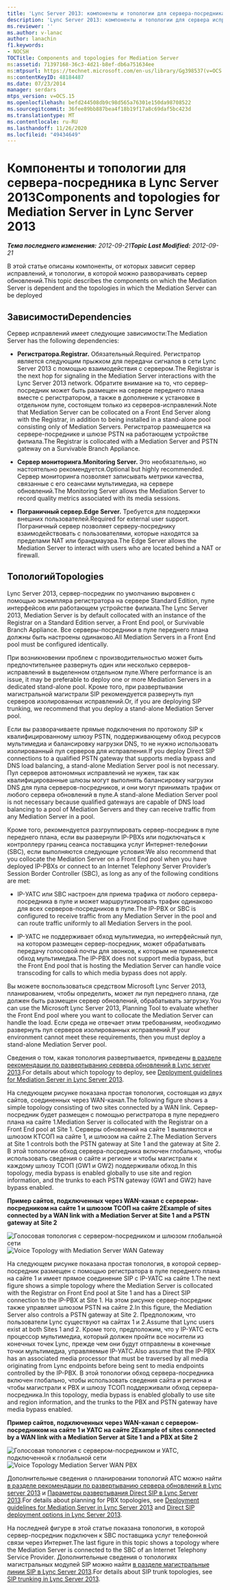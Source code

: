 ```yaml
---
title: 'Lync Server 2013: компоненты и топологии для сервера-посредника'
description: 'Lync Server 2013: компоненты и топологии для сервера исправлений.'
ms.reviewer: ''
ms.author: v-lanac
author: lanachin
f1.keywords:
- NOCSH
TOCTitle: Components and topologies for Mediation Server
ms:assetid: 71397168-36c3-4d21-b8ef-db6a751634ee
ms:mtpsurl: https://technet.microsoft.com/en-us/library/Gg398537(v=OCS.15)
ms:contentKeyID: 48184487
ms.date: 07/23/2014
manager: serdars
mtps_version: v=OCS.15
ms.openlocfilehash: befd244508db9c98d565a76301e150da98708522
ms.sourcegitcommit: 36fee89bb887bea4f18b19f17a8c69daf5bc423d
ms.translationtype: MT
ms.contentlocale: ru-RU
ms.lasthandoff: 11/26/2020
ms.locfileid: "49434649"
---
```

# <a name="components-and-topologies-for-mediation-server-in-lync-server-2013"></a><span data-ttu-id="bf437-103">Компоненты и топологии для сервера-посредника в Lync Server 2013</span><span class="sxs-lookup"><span data-stu-id="bf437-103">Components and topologies for Mediation Server in Lync Server 2013</span></span>

<div data-xmlns="http://www.w3.org/1999/xhtml">

<div class="topic" data-xmlns="http://www.w3.org/1999/xhtml" data-msxsl="urn:schemas-microsoft-com:xslt" data-cs="https://msdn.microsoft.com/">

<div data-asp="https://msdn2.microsoft.com/asp">



</div>

<div id="mainSection">

<div id="mainBody"><span data-ttu-id="bf437-104">

<span> </span></span><span class="sxs-lookup"><span data-stu-id="bf437-104">

<span> </span></span></span>

<span data-ttu-id="bf437-105">_**Тема последнего изменения:** 2012-09-21_</span><span class="sxs-lookup"><span data-stu-id="bf437-105">_**Topic Last Modified:** 2012-09-21_</span></span>

<span data-ttu-id="bf437-106">В этой статье описаны компоненты, от которых зависит сервер исправлений, и топологии, в которой можно разворачивать сервер обновлений.</span><span class="sxs-lookup"><span data-stu-id="bf437-106">This topic describes the components on which the Mediation Server is dependent and the topologies in which the Mediation Server can be deployed</span></span>

<div>

## <a name="dependencies"></a><span data-ttu-id="bf437-107">Зависимости</span><span class="sxs-lookup"><span data-stu-id="bf437-107">Dependencies</span></span>

<span data-ttu-id="bf437-108">Сервер исправлений имеет следующие зависимости:</span><span class="sxs-lookup"><span data-stu-id="bf437-108">The Mediation Server has the following dependencies:</span></span>

  - <span data-ttu-id="bf437-109">**Регистратора.**</span><span class="sxs-lookup"><span data-stu-id="bf437-109">**Registrar.**</span></span> <span data-ttu-id="bf437-110">Обязательный.</span><span class="sxs-lookup"><span data-stu-id="bf437-110">Required.</span></span> <span data-ttu-id="bf437-111">Регистратор является следующим прыжком для передачи сигналов в сети Lync Server 2013 с помощью взаимодействия с сервером.</span><span class="sxs-lookup"><span data-stu-id="bf437-111">The Registrar is the next hop for signaling in the Mediation Server interactions with the Lync Server 2013 network.</span></span> <span data-ttu-id="bf437-112">Обратите внимание на то, что сервер-посредник может быть размещен на сервере переднего плана вместе с регистратором, а также в дополнение к установке в отдельном пуле, состоящем только из серверов-исправлений.</span><span class="sxs-lookup"><span data-stu-id="bf437-112">Note that Mediation Server can be collocated on a Front End Server along with the Registrar, in addition to being installed in a stand-alone pool consisting only of Mediation Servers.</span></span> <span data-ttu-id="bf437-113">Регистратор размещается на сервере-посреднике и шлюзе PSTN на работающем устройстве филиала.</span><span class="sxs-lookup"><span data-stu-id="bf437-113">The Registrar is collocated with a Mediation Server and PSTN gateway on a Survivable Branch Appliance.</span></span>

  - <span data-ttu-id="bf437-114">**Сервер мониторинга.**</span><span class="sxs-lookup"><span data-stu-id="bf437-114">**Monitoring Server.**</span></span> <span data-ttu-id="bf437-115">Это необязательно, но настоятельно рекомендуется.</span><span class="sxs-lookup"><span data-stu-id="bf437-115">Optional but highly recommended.</span></span> <span data-ttu-id="bf437-116">Сервер мониторинга позволяет записывать метрики качества, связанные с его сеансами мультимедиа, на сервере обновлений.</span><span class="sxs-lookup"><span data-stu-id="bf437-116">The Monitoring Server allows the Mediation Server to record quality metrics associated with its media sessions.</span></span>

  - <span data-ttu-id="bf437-117">**Пограничный сервер.**</span><span class="sxs-lookup"><span data-stu-id="bf437-117">**Edge Server.**</span></span> <span data-ttu-id="bf437-118">Требуется для поддержки внешних пользователей.</span><span class="sxs-lookup"><span data-stu-id="bf437-118">Required for external user support.</span></span> <span data-ttu-id="bf437-119">Пограничный сервер позволяет серверу-посреднику взаимодействовать с пользователями, которые находятся за пределами NAT или брандмауэра.</span><span class="sxs-lookup"><span data-stu-id="bf437-119">The Edge Server allows the Mediation Server to interact with users who are located behind a NAT or firewall.</span></span>

</div>

<div>

## <a name="topologies"></a><span data-ttu-id="bf437-120">Топологий</span><span class="sxs-lookup"><span data-stu-id="bf437-120">Topologies</span></span>

<span data-ttu-id="bf437-121">Lync Server 2013, сервер-посредник по умолчанию выровнен с помощью экземпляра регистратора на сервере Standard Edition, пуле интерфейсов или работающем устройстве филиала.</span><span class="sxs-lookup"><span data-stu-id="bf437-121">The Lync Server 2013, Mediation Server is by default collocated with an instance of the Registrar on a Standard Edition server, a Front End pool, or Survivable Branch Appliance.</span></span> <span data-ttu-id="bf437-122">Все серверы-посредники в пуле переднего плана должны быть настроены одинаково.</span><span class="sxs-lookup"><span data-stu-id="bf437-122">All Mediation Servers in a Front End pool must be configured identically.</span></span>

<span data-ttu-id="bf437-123">При возникновении проблем с производительностью может быть предпочтительнее развернуть один или несколько серверов-исправлений в выделенном отдельном пуле.</span><span class="sxs-lookup"><span data-stu-id="bf437-123">Where performance is an issue, it may be preferable to deploy one or more Mediation Servers in a dedicated stand-alone pool.</span></span> <span data-ttu-id="bf437-124">Кроме того, при развертывании магистральной магистрали SIP рекомендуется развернуть пул серверов изолированных исправлений.</span><span class="sxs-lookup"><span data-stu-id="bf437-124">Or, if you are deploying SIP trunking, we recommend that you deploy a stand-alone Mediation Server pool.</span></span>

<span data-ttu-id="bf437-125">Если вы разворачиваете прямые подключения по протоколу SIP к квалифицированному шлюзу PSTN, поддерживающему обход ресурсов мультимедиа и балансировку нагрузки DNS, то не нужно использовать изолированный пул серверов для исправления.</span><span class="sxs-lookup"><span data-stu-id="bf437-125">If you deploy Direct SIP connections to a qualified PSTN gateway that supports media bypass and DNS load balancing, a stand-alone Mediation Server pool is not necessary.</span></span> <span data-ttu-id="bf437-126">Пул серверов автономных исправлений не нужен, так как квалифицированные шлюзы могут выполнять балансировку нагрузки DNS для пула серверов-посредников, и они могут принимать трафик от любого сервера обновлений в пуле.</span><span class="sxs-lookup"><span data-stu-id="bf437-126">A stand-alone Mediation Server pool is not necessary because qualified gateways are capable of DNS load balancing to a pool of Mediation Servers and they can receive traffic from any Mediation Server in a pool.</span></span>

<span data-ttu-id="bf437-127">Кроме того, рекомендуется разгруппировать сервер-посредник в пуле переднего плана, если вы развернули IP-PBXs или подключаться к контроллеру границ сеанса поставщика услуг Интернет-телефонии (SBC), если выполняются следующие условия:</span><span class="sxs-lookup"><span data-stu-id="bf437-127">We also recommend that you collocate the Mediation Server on a Front End pool when you have deployed IP-PBXs or connect to an Internet Telephony Server Provider’s Session Border Controller (SBC), as long as any of the following conditions are met:</span></span>

  - <span data-ttu-id="bf437-128">IP-УАТС или SBC настроен для приема трафика от любого сервера-посредника в пуле и может маршрутизировать трафик одинаково для всех серверов-посредников в пуле.</span><span class="sxs-lookup"><span data-stu-id="bf437-128">The IP-PBX or SBC is configured to receive traffic from any Mediation Server in the pool and can route traffic uniformly to all Mediation Servers in the pool.</span></span>

  - <span data-ttu-id="bf437-129">IP-УАТС не поддерживает обход мультимедиа, но интерфейсный пул, на котором размещен сервер-посредник, может обрабатывать передачу голосовой почты для звонков, к которым не применяется обход мультимедиа.</span><span class="sxs-lookup"><span data-stu-id="bf437-129">The IP-PBX does not support media bypass, but the Front End pool that is hosting the Mediation Server can handle voice transcoding for calls to which media bypass does not apply.</span></span>

<span data-ttu-id="bf437-130">Вы можете воспользоваться средством Microsoft Lync Server 2013, планированием, чтобы определить, может ли пул переднего плана, где должен быть размещен сервер обновлений, обрабатывать загрузку.</span><span class="sxs-lookup"><span data-stu-id="bf437-130">You can use the Microsoft Lync Server 2013, Planning Tool to evaluate whether the Front End pool where you want to collocate the Mediation Server can handle the load.</span></span> <span data-ttu-id="bf437-131">Если среда не отвечает этим требованиям, необходимо развернуть пул серверов изолированных исправлений.</span><span class="sxs-lookup"><span data-stu-id="bf437-131">If your environment cannot meet these requirements, then you must deploy a stand-alone Mediation Server pool.</span></span>

<span data-ttu-id="bf437-132">Сведения о том, какая топология развертывается, приведены [в разделе рекомендации по развертыванию сервера обновлений в Lync server 2013](lync-server-2013-deployment-guidelines-for-mediation-server.md).</span><span class="sxs-lookup"><span data-stu-id="bf437-132">For details about which topology to deploy, see [Deployment guidelines for Mediation Server in Lync Server 2013](lync-server-2013-deployment-guidelines-for-mediation-server.md).</span></span>

<span data-ttu-id="bf437-133">На следующем рисунке показана простая топология, состоящая из двух сайтов, соединенных через WAN-канал.</span><span class="sxs-lookup"><span data-stu-id="bf437-133">The following figure shows a simple topology consisting of two sites connected by a WAN link.</span></span> <span data-ttu-id="bf437-134">Сервер-посредник будет размещен с помощью регистратора в пуле переднего плана на сайте 1.</span><span class="sxs-lookup"><span data-stu-id="bf437-134">Mediation Server is collocated with the Registrar on a Front End pool at Site 1.</span></span> <span data-ttu-id="bf437-135">Серверы обновлений на сайте 1 выявляются и шлюзом КТСОП на сайте 1, и шлюзом на сайте 2.</span><span class="sxs-lookup"><span data-stu-id="bf437-135">The Mediation Servers at Site 1 controls both the PSTN gateway at Site 1 and the gateway at Site 2.</span></span> <span data-ttu-id="bf437-136">В этой топологии обход сервера-посредника включен глобально, чтобы использовать сведения о сайте и регионе и чтобы магистрали к каждому шлюзу ТСОП (GW1 и GW2) поддерживали обход.</span><span class="sxs-lookup"><span data-stu-id="bf437-136">In this topology, media bypass is enabled globally to use site and region information, and the trunks to each PSTN gateway (GW1 and GW2) have bypass enabled.</span></span>

<span data-ttu-id="bf437-137">**Пример сайтов, подключенных через WAN-канал с сервером-посредником на сайте 1 и шлюзом ТСОП на сайте 2**</span><span class="sxs-lookup"><span data-stu-id="bf437-137">**Example of sites connected by a WAN link with a Mediation Server at Site 1 and a PSTN gateway at Site 2**</span></span>

<span data-ttu-id="bf437-138">![Голосовая топология с сервером-посредником и шлюзом глобальной сети](images/Gg398537.67872e61-1444-447b-918c-abe89abc3004(OCS.15).jpg "Голосовая топология с сервером-посредником и шлюзом глобальной сети")</span><span class="sxs-lookup"><span data-stu-id="bf437-138">![Voice Topology with Mediation Server WAN Gateway](images/Gg398537.67872e61-1444-447b-918c-abe89abc3004(OCS.15).jpg "Voice Topology with Mediation Server WAN Gateway")</span></span>

<span data-ttu-id="bf437-139">На следующем рисунке показана простая топология, в которой сервер-посредник размещен с помощью регистратора в пуле переднего плана на сайте 1 и имеет прямое соединение SIP с IP-УАТС на сайте 1.</span><span class="sxs-lookup"><span data-stu-id="bf437-139">The next figure shows a simple topology where the Mediation Server is collocated with the Registrar on Front End pool at Site 1 and has a Direct SIP connection to the IP-PBX at Site 1.</span></span> <span data-ttu-id="bf437-140">На этом рисунке сервер-посредник также управляет шлюзом PSTN на сайте 2.</span><span class="sxs-lookup"><span data-stu-id="bf437-140">In this figure, the Mediation Server also controls a PSTN gateway at Site 2.</span></span> <span data-ttu-id="bf437-141">Предположим, что пользователи Lync существуют на сайтах 1 и 2.</span><span class="sxs-lookup"><span data-stu-id="bf437-141">Assume that Lync users exist at both Sites 1 and 2.</span></span> <span data-ttu-id="bf437-142">Кроме того, предположим, что у IP-УАТС есть процессор мультимедиа, который должен пройти все носители из конечных точек Lync, прежде чем они будут отправлены в конечные точки мультимедиа, управляемые IP-УАТС.</span><span class="sxs-lookup"><span data-stu-id="bf437-142">Also assume that the IP-PBX has an associated media processor that must be traversed by all media originating from Lync endpoints before being sent to media endpoints controlled by the IP-PBX.</span></span> <span data-ttu-id="bf437-143">В этой топологии обход сервера-посредника включен глобально, чтобы использовать сведения сайта и региона и чтобы магистрали к PBX и шлюзу ТСОП поддерживали обход сервера-посредника.</span><span class="sxs-lookup"><span data-stu-id="bf437-143">In this topology, media bypass is enabled globally to use site and region information, and the trunks to the PBX and PSTN gateway have media bypass enabled.</span></span>

<span data-ttu-id="bf437-144">**Пример сайтов, подключенных через WAN-канал с сервером-посредником на сайте 1 и УАТС на сайте 2**</span><span class="sxs-lookup"><span data-stu-id="bf437-144">**Example of sites connected by a WAN link with a Mediation Server at Site 1 and a PBX at Site 2**</span></span>

<span data-ttu-id="bf437-145">![Голосовая топология с сервером-посредником и УАТС, подключенной к глобальной сети](images/Gg398537.df6c8a5b-8431-4187-907d-ff5ca26eeeec(OCS.15).jpg "Голосовая топология с сервером-посредником и УАТС, подключенной к глобальной сети")</span><span class="sxs-lookup"><span data-stu-id="bf437-145">![Voice Topology Mediation Server WAN PBX](images/Gg398537.df6c8a5b-8431-4187-907d-ff5ca26eeeec(OCS.15).jpg "Voice Topology Mediation Server WAN PBX")</span></span>

<span data-ttu-id="bf437-146">Дополнительные сведения о планировании топологий АТС можно найти [в разделе рекомендации по развертыванию сервера обновлений в Lync server 2013](lync-server-2013-deployment-guidelines-for-mediation-server.md) и [Параметры развертывания Direct SIP в Lync Server 2013](lync-server-2013-direct-sip-deployment-options.md).</span><span class="sxs-lookup"><span data-stu-id="bf437-146">For details about planning for PBX topologies, see [Deployment guidelines for Mediation Server in Lync Server 2013](lync-server-2013-deployment-guidelines-for-mediation-server.md) and [Direct SIP deployment options in Lync Server 2013](lync-server-2013-direct-sip-deployment-options.md).</span></span>

<span data-ttu-id="bf437-147">На последней фигуре в этой статье показана топология, в которой сервер-посредник подключен к SBC поставщика услуг телефонной связи через Интернет.</span><span class="sxs-lookup"><span data-stu-id="bf437-147">The last figure in this topic shows a topology where the Mediation Server is connected to the SBC of an Internet Telephony Service Provider.</span></span> <span data-ttu-id="bf437-148">Дополнительные сведения о топологиях магистральных модулей SIP можно найти [в разделе магистральные линии SIP в Lync Server 2013](lync-server-2013-sip-trunking.md).</span><span class="sxs-lookup"><span data-stu-id="bf437-148">For details about SIP trunk topologies, see [SIP trunking in Lync Server 2013](lync-server-2013-sip-trunking.md).</span></span>

<span data-ttu-id="bf437-149"></div>

</div>

<span> </span>

</div>

</div>

</span><span class="sxs-lookup"><span data-stu-id="bf437-149"></div>

</div>

<span> </span>

</div>

</div>

</span></span></div>

